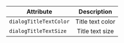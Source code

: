 | Attribute        | Description| 
| ------------- |:-------------:| 
| `dialogTitleTextColor` | Title text color | 
| `dialogTitleTextSize` | Title text size | sdsa
